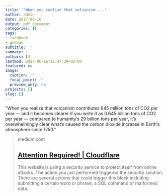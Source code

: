 ```yaml
---
title: '"When you realize that volcanism ...'
author: admin
date: 2017-06-16
output: pdf_document
categories: []
tags:
- facebook
- german
subtitle: ''
summary: ''
authors: []
lastmod: 2017-06-16T11:47:39+02:00
featured: no
image:
  caption: ''
  focal_point: ''
  preview_only: no
projects: []
slug: []
---
```

"When you realize that volcanism contributes 645 million tons of CO2 per year — and it becomes clearer if you write it as 0.645 billion tons of CO2 per year — compared to humanity’s 29 billion tons per year, it’s overwhelmingly clear what’s caused the carbon dioxide increase in Earth’s atmosphere since 1750."
> medium.com
> ## [Attention Required! | Cloudflare](https://medium.com/starts-with-a-bang/how-much-co2-does-a-single-volcano-emit-bbc045be015d)
>
>This website is using a security service to protect itself from online attacks. The action you just performed triggered the security solution. There are several actions that could trigger this block including submitting a certain word or phrase, a SQL command or malformed data.

